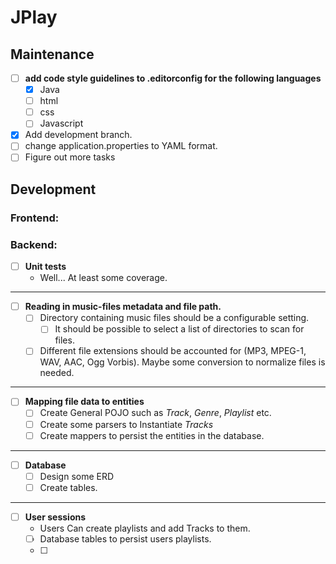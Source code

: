 # JPlay

## Maintenance

- [ ] **add code style guidelines to .editorconfig for the following languages**
    - [x] Java
    - [ ] html
    - [ ] css
    - [ ] Javascript

- [x] Add development branch.
- [ ] change application.properties to YAML format.
- [ ] Figure out more tasks

## Development

### Frontend:

### Backend:

- [ ] **Unit tests**
    + Well... At least some coverage.

---

- [ ] **Reading in music-files metadata and file path.**
    - [ ] Directory containing music files should be a configurable setting.
        - [ ] It should be possible to select a list of directories to scan for
          files.

    - [ ] Different file extensions should be accounted for (MP3, MPEG-1, WAV,
        AAC, Ogg Vorbis). Maybe some conversion to normalize files is needed.

---

- [ ] **Mapping file data to entities**
  - [ ] Create General POJO such as *Track*, *Genre*, *Playlist* etc.
  - [ ] Create some parsers to Instantiate *Tracks*
  - [ ] Create mappers to persist the entities in the database.

---

- [ ] **Database**
  - [ ] Design some ERD
  - [ ] Create tables.
---

- [ ] **User sessions**
  + Users Can create playlists and add Tracks to them.
  - [ ] Database tables to persist users playlists.
  - [ ] 